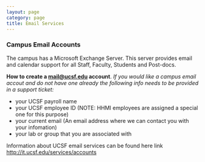 ```yaml
---
layout: page
category: page
title: Email Services
---
```


### Campus Email Accounts

The campus has a Microsoft Exchange  Server. This server provides email and calendar support for
all Staff, Faculty, Students and Post-docs.

**How to create a mail@ucsf.edu account**. *If you would like a campus email accout and do not have one already the following info needs to be provided in a support ticket:*

- your UCSF payroll name
- your UCSF employee ID (NOTE: HHMI employees are assigned a special one for this purpose)
- your current email (An email address where we can contact you with your infomation)
- your lab or group that you are associated with

Information about UCSF email services can be found here link <http://it.ucsf.edu/services/accounts>




